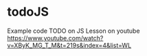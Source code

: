 # todoJS
Example code TODO on JS
Lesson on youtube https://www.youtube.com/watch?v=XByK_MG_T_M&t=219s&index=4&list=WL